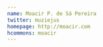 ```yaml
---
name: Moacir P. de Sá Pereira
twitter: muziejus
homepage: http://moacir.com
hcommons: moacir
---
```

